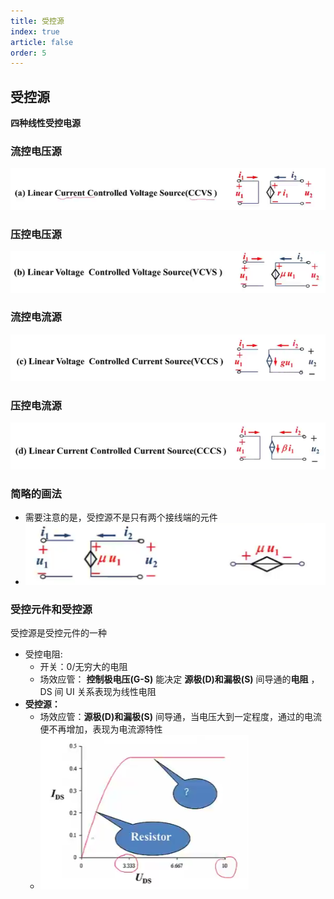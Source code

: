 ```yaml
---
title: 受控源
index: true
article: false
order: 5
---
```


## 受控源

**四种线性受控电源**

### 流控电压源

![](./images/2023-01-20-15-52-07.png)

### 压控电压源

![](./images/2023-01-20-15-52-47.png)

### 流控电流源

![](./images/2023-01-20-15-53-30.png)

### 压控电流源

![](./images/2023-01-20-15-53-38.png)

### 简略的画法

- 需要注意的是，受控源不是只有两个接线端的元件
- ![](./images/2023-01-20-15-56-52.png)

### 受控元件和受控源

受控源是受控元件的一种

- 受控电阻:
  - 开关：0/无穷大的电阻
  - 场效应管： **控制极电压(G-S)** 能决定 **源极(D)和漏极(S)** 间导通的**电阻** ，DS 间 UI 关系表现为线性电阻
- **受控源：**
  - 场效应管：**源极(D)和漏极(S)** 间导通，当电压大到一定程度，通过的电流便不再增加，表现为电流源特性
  - ![](./images/2023-01-20-15-49-57.png)
